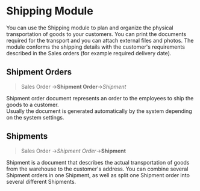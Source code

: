 # Shipping Module

You can use the Shipping module to plan and organize the physical transportation of goods to your customers. 
You can print the documents required for the transport and you can attach external files and photos. 
The module conforms the shipping details with the customer's requirements described in the Sales orders (for example required delivery date).


## Shipment Orders

> Sales Order →**Shipment Order**→*Shipment* 

Shipment order document represents an order to the employees to ship the goods to a customer.  
Usually the document is generated automatically by the system depending on the system settings.  


## Shipments 

> Sales Order →*Shipment Order*→**Shipment** 

Shipment is a document that describes the actual transportation of goods from the warehouse to the customer's address. 
You can combine several Shipment orders in one Shipment, as well as split one Shipment order into several different Shipments.
